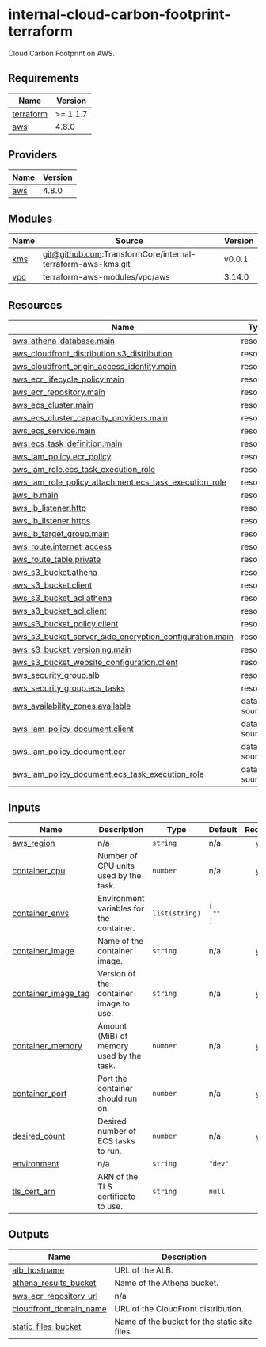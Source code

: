 # internal-cloud-carbon-footprint-terraform

Cloud Carbon Footprint on AWS.
<!-- BEGINNING OF PRE-COMMIT-TERRAFORM DOCS HOOK -->
## Requirements

| Name | Version |
|------|---------|
| <a name="requirement_terraform"></a> [terraform](#requirement\_terraform) | >= 1.1.7 |
| <a name="requirement_aws"></a> [aws](#requirement\_aws) | 4.8.0 |

## Providers

| Name | Version |
|------|---------|
| <a name="provider_aws"></a> [aws](#provider\_aws) | 4.8.0 |

## Modules

| Name | Source | Version |
|------|--------|---------|
| <a name="module_kms"></a> [kms](#module\_kms) | git@github.com:TransformCore/internal-terraform-aws-kms.git | v0.0.1 |
| <a name="module_vpc"></a> [vpc](#module\_vpc) | terraform-aws-modules/vpc/aws | 3.14.0 |

## Resources

| Name | Type |
|------|------|
| [aws_athena_database.main](https://registry.terraform.io/providers/hashicorp/aws/4.8.0/docs/resources/athena_database) | resource |
| [aws_cloudfront_distribution.s3_distribution](https://registry.terraform.io/providers/hashicorp/aws/4.8.0/docs/resources/cloudfront_distribution) | resource |
| [aws_cloudfront_origin_access_identity.main](https://registry.terraform.io/providers/hashicorp/aws/4.8.0/docs/resources/cloudfront_origin_access_identity) | resource |
| [aws_ecr_lifecycle_policy.main](https://registry.terraform.io/providers/hashicorp/aws/4.8.0/docs/resources/ecr_lifecycle_policy) | resource |
| [aws_ecr_repository.main](https://registry.terraform.io/providers/hashicorp/aws/4.8.0/docs/resources/ecr_repository) | resource |
| [aws_ecs_cluster.main](https://registry.terraform.io/providers/hashicorp/aws/4.8.0/docs/resources/ecs_cluster) | resource |
| [aws_ecs_cluster_capacity_providers.main](https://registry.terraform.io/providers/hashicorp/aws/4.8.0/docs/resources/ecs_cluster_capacity_providers) | resource |
| [aws_ecs_service.main](https://registry.terraform.io/providers/hashicorp/aws/4.8.0/docs/resources/ecs_service) | resource |
| [aws_ecs_task_definition.main](https://registry.terraform.io/providers/hashicorp/aws/4.8.0/docs/resources/ecs_task_definition) | resource |
| [aws_iam_policy.ecr_policy](https://registry.terraform.io/providers/hashicorp/aws/4.8.0/docs/resources/iam_policy) | resource |
| [aws_iam_role.ecs_task_execution_role](https://registry.terraform.io/providers/hashicorp/aws/4.8.0/docs/resources/iam_role) | resource |
| [aws_iam_role_policy_attachment.ecs_task_execution_role](https://registry.terraform.io/providers/hashicorp/aws/4.8.0/docs/resources/iam_role_policy_attachment) | resource |
| [aws_lb.main](https://registry.terraform.io/providers/hashicorp/aws/4.8.0/docs/resources/lb) | resource |
| [aws_lb_listener.http](https://registry.terraform.io/providers/hashicorp/aws/4.8.0/docs/resources/lb_listener) | resource |
| [aws_lb_listener.https](https://registry.terraform.io/providers/hashicorp/aws/4.8.0/docs/resources/lb_listener) | resource |
| [aws_lb_target_group.main](https://registry.terraform.io/providers/hashicorp/aws/4.8.0/docs/resources/lb_target_group) | resource |
| [aws_route.internet_access](https://registry.terraform.io/providers/hashicorp/aws/4.8.0/docs/resources/route) | resource |
| [aws_route_table.private](https://registry.terraform.io/providers/hashicorp/aws/4.8.0/docs/resources/route_table) | resource |
| [aws_s3_bucket.athena](https://registry.terraform.io/providers/hashicorp/aws/4.8.0/docs/resources/s3_bucket) | resource |
| [aws_s3_bucket.client](https://registry.terraform.io/providers/hashicorp/aws/4.8.0/docs/resources/s3_bucket) | resource |
| [aws_s3_bucket_acl.athena](https://registry.terraform.io/providers/hashicorp/aws/4.8.0/docs/resources/s3_bucket_acl) | resource |
| [aws_s3_bucket_acl.client](https://registry.terraform.io/providers/hashicorp/aws/4.8.0/docs/resources/s3_bucket_acl) | resource |
| [aws_s3_bucket_policy.client](https://registry.terraform.io/providers/hashicorp/aws/4.8.0/docs/resources/s3_bucket_policy) | resource |
| [aws_s3_bucket_server_side_encryption_configuration.main](https://registry.terraform.io/providers/hashicorp/aws/4.8.0/docs/resources/s3_bucket_server_side_encryption_configuration) | resource |
| [aws_s3_bucket_versioning.main](https://registry.terraform.io/providers/hashicorp/aws/4.8.0/docs/resources/s3_bucket_versioning) | resource |
| [aws_s3_bucket_website_configuration.client](https://registry.terraform.io/providers/hashicorp/aws/4.8.0/docs/resources/s3_bucket_website_configuration) | resource |
| [aws_security_group.alb](https://registry.terraform.io/providers/hashicorp/aws/4.8.0/docs/resources/security_group) | resource |
| [aws_security_group.ecs_tasks](https://registry.terraform.io/providers/hashicorp/aws/4.8.0/docs/resources/security_group) | resource |
| [aws_availability_zones.available](https://registry.terraform.io/providers/hashicorp/aws/4.8.0/docs/data-sources/availability_zones) | data source |
| [aws_iam_policy_document.client](https://registry.terraform.io/providers/hashicorp/aws/4.8.0/docs/data-sources/iam_policy_document) | data source |
| [aws_iam_policy_document.ecr](https://registry.terraform.io/providers/hashicorp/aws/4.8.0/docs/data-sources/iam_policy_document) | data source |
| [aws_iam_policy_document.ecs_task_execution_role](https://registry.terraform.io/providers/hashicorp/aws/4.8.0/docs/data-sources/iam_policy_document) | data source |

## Inputs

| Name | Description | Type | Default | Required |
|------|-------------|------|---------|:--------:|
| <a name="input_aws_region"></a> [aws\_region](#input\_aws\_region) | n/a | `string` | n/a | yes |
| <a name="input_container_cpu"></a> [container\_cpu](#input\_container\_cpu) | Number of CPU units used by the task. | `number` | n/a | yes |
| <a name="input_container_envs"></a> [container\_envs](#input\_container\_envs) | Environment variables for the container. | `list(string)` | <pre>[<br>  ""<br>]</pre> | no |
| <a name="input_container_image"></a> [container\_image](#input\_container\_image) | Name of the container image. | `string` | n/a | yes |
| <a name="input_container_image_tag"></a> [container\_image\_tag](#input\_container\_image\_tag) | Version of the container image to use. | `string` | n/a | yes |
| <a name="input_container_memory"></a> [container\_memory](#input\_container\_memory) | Amount (MiB) of memory used by the task. | `number` | n/a | yes |
| <a name="input_container_port"></a> [container\_port](#input\_container\_port) | Port the container should run on. | `number` | n/a | yes |
| <a name="input_desired_count"></a> [desired\_count](#input\_desired\_count) | Desired number of ECS tasks to run. | `number` | n/a | yes |
| <a name="input_environment"></a> [environment](#input\_environment) | n/a | `string` | `"dev"` | no |
| <a name="input_tls_cert_arn"></a> [tls\_cert\_arn](#input\_tls\_cert\_arn) | ARN of the TLS certificate to use. | `string` | `null` | no |

## Outputs

| Name | Description |
|------|-------------|
| <a name="output_alb_hostname"></a> [alb\_hostname](#output\_alb\_hostname) | URL of the ALB. |
| <a name="output_athena_results_bucket"></a> [athena\_results\_bucket](#output\_athena\_results\_bucket) | Name of the Athena bucket. |
| <a name="output_aws_ecr_repository_url"></a> [aws\_ecr\_repository\_url](#output\_aws\_ecr\_repository\_url) | n/a |
| <a name="output_cloudfront_domain_name"></a> [cloudfront\_domain\_name](#output\_cloudfront\_domain\_name) | URL of the CloudFront distribution. |
| <a name="output_static_files_bucket"></a> [static\_files\_bucket](#output\_static\_files\_bucket) | Name of the bucket for the static site files. |
<!-- END OF PRE-COMMIT-TERRAFORM DOCS HOOK -->
